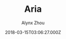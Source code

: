 ---
title: Aria
github: https://github.com/AlynxZhou/hexo-theme-aria
demo: https://aria.ismyonly.one/
author: Alynx Zhou
ssg:
  - Hexo
cms:
  - No Cms
date: 2018-03-15T03:06:27.000Z
github_branch: master
description: A Hexo theme inspired by Kalafina's song ARIA.
stale: true
---